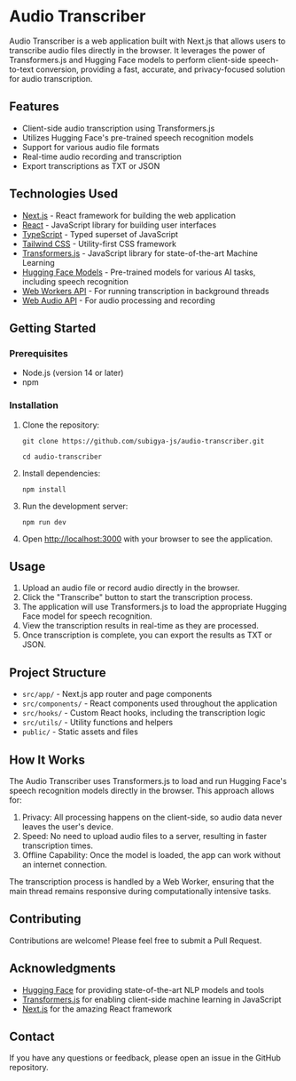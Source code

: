 # Audio Transcriber

Audio Transcriber is a web application built with Next.js that allows users to transcribe audio files directly in the browser. It leverages the power of Transformers.js and Hugging Face models to perform client-side speech-to-text conversion, providing a fast, accurate, and privacy-focused solution for audio transcription.

## Features

- Client-side audio transcription using Transformers.js
- Utilizes Hugging Face's pre-trained speech recognition models
- Support for various audio file formats
- Real-time audio recording and transcription
- Export transcriptions as TXT or JSON

## Technologies Used

- [Next.js](https://nextjs.org/) - React framework for building the web application
- [React](https://reactjs.org/) - JavaScript library for building user interfaces
- [TypeScript](https://www.typescriptlang.org/) - Typed superset of JavaScript
- [Tailwind CSS](https://tailwindcss.com/) - Utility-first CSS framework
- [Transformers.js](https://huggingface.co/docs/transformers.js) - JavaScript library for state-of-the-art Machine Learning
- [Hugging Face Models](https://huggingface.co/models) - Pre-trained models for various AI tasks, including speech recognition
- [Web Workers API](https://developer.mozilla.org/en-US/docs/Web/API/Web_Workers_API) - For running transcription in background threads
- [Web Audio API](https://developer.mozilla.org/en-US/docs/Web/API/Web_Audio_API) - For audio processing and recording

## Getting Started

### Prerequisites

- Node.js (version 14 or later)
- npm

### Installation

1. Clone the repository:
   ```
   git clone https://github.com/subigya-js/audio-transcriber.git
   ```

   ```
   cd audio-transcriber
   ```

2. Install dependencies:
   ```
   npm install
   ```

3. Run the development server:
   ```
   npm run dev
   ```

4. Open [http://localhost:3000](http://localhost:3000) with your browser to see the application.

## Usage

1. Upload an audio file or record audio directly in the browser.
2. Click the "Transcribe" button to start the transcription process.
3. The application will use Transformers.js to load the appropriate Hugging Face model for speech recognition.
4. View the transcription results in real-time as they are processed.
5. Once transcription is complete, you can export the results as TXT or JSON.

## Project Structure

- `src/app/` - Next.js app router and page components
- `src/components/` - React components used throughout the application
- `src/hooks/` - Custom React hooks, including the transcription logic
- `src/utils/` - Utility functions and helpers
- `public/` - Static assets and files

## How It Works

The Audio Transcriber uses Transformers.js to load and run Hugging Face's speech recognition models directly in the browser. This approach allows for:

1. Privacy: All processing happens on the client-side, so audio data never leaves the user's device.
2. Speed: No need to upload audio files to a server, resulting in faster transcription times.
3. Offline Capability: Once the model is loaded, the app can work without an internet connection.

The transcription process is handled by a Web Worker, ensuring that the main thread remains responsive during computationally intensive tasks.

## Contributing

Contributions are welcome! Please feel free to submit a Pull Request.

## Acknowledgments

- [Hugging Face](https://huggingface.co/) for providing state-of-the-art NLP models and tools
- [Transformers.js](https://huggingface.co/docs/transformers.js) for enabling client-side machine learning in JavaScript
- [Next.js](https://nextjs.org/) for the amazing React framework

## Contact

If you have any questions or feedback, please open an issue in the GitHub repository.
